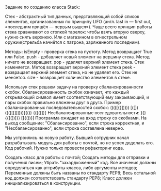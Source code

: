 Задание по созданию класса Stack:

Стек - абстрактный тип данных, представляющий собой 
список элементов, организованных по принципу LIFO 
(англ. last in — first out, «последним пришёл — первым вышел»). 
Чаще всего принцип работы стека сравнивают со стопкой тарелок: 
чтобы взять вторую сверху, нужно снять верхнюю. 
Или с магазином в огнестрельном оружии(стрельба начнётся с патрона, заряженного последним).

Методы:
isEmpty - проверка стека на пустоту. Метод возвращает True или False.
push - добавляет новый элемент на вершину стека. Метод ничего не возвращает.
pop - удаляет верхний элемент стека. Стек изменяется. Метод возвращает верхний элемент стека
peek - возвращает верхний элемент стека, но не удаляет его. Стек не меняется.
size - возвращает количество элементов в стеке.

Используя стек решаем задачу на проверку сбалансированности скобок. 
Сбалансированность скобок означает, что каждый открывающий символ 
имеет соответствующий ему закрывающий, и пары скобок правильно вложены друг в друга.
Пример сбалансированных последовательностей скобок:
(((([{}]))))
[([])((([[[]]])))]{()}
{{[()]}}
Несбалансированные последовательности:
}{}
{{[(])]}}
[[{())}]
Программа ожидает на вход строку со скобками. 
На выход сообщение: "Сбалансированно", если строка корректная, 
и "Несбалансированно", если строка составлена неверно.


Мы устроились на новую работу. Бывший сотрудник начал разрабатывать 
модуль для работы с почтой, но не успел доделать его. 
Код рабочий. Нужно только провести рефакторинг кода.

Создать класс для работы с почтой;
Создать методы для отправки и получения писем;
Убрать "захардкоженный" код. Все значения должны определяться 
как аттрибуты класса, либо аргументы методов;
Переменные должны быть названы по стандарту PEP8;
Весь остальной код должен соответствовать стандарту PEP8;
Класс должен инициализироваться в конструкции.